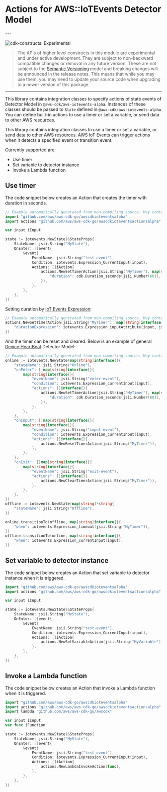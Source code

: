 # Actions for AWS::IoTEvents Detector Model

<!--BEGIN STABILITY BANNER-->---


![cdk-constructs: Experimental](https://img.shields.io/badge/cdk--constructs-experimental-important.svg?style=for-the-badge)

> The APIs of higher level constructs in this module are experimental and under active development.
> They are subject to non-backward compatible changes or removal in any future version. These are
> not subject to the [Semantic Versioning](https://semver.org/) model and breaking changes will be
> announced in the release notes. This means that while you may use them, you may need to update
> your source code when upgrading to a newer version of this package.

---
<!--END STABILITY BANNER-->

This library contains integration classes to specify actions of state events of Detector Model in `@aws-cdk/aws-iotevents-alpha`.
Instances of these classes should be passed to `State` defined in `@aws-cdk/aws-iotevents-alpha`
You can define built-in actions to use a timer or set a variable, or send data to other AWS resources.

This library contains integration classes to use a timer or set a variable, or send data to other AWS resources.
AWS IoT Events can trigger actions when it detects a specified event or transition event.

Currently supported are:

* Use timer
* Set variable to detector instance
* Invoke a Lambda function

## Use timer

The code snippet below creates an Action that creates the timer with duration in seconds.

```go
// Example automatically generated from non-compiling source. May contain errors.
import "github.com/aws/aws-cdk-go/awscdkioteventsalpha"
import actions "github.com/aws/aws-cdk-go/awscdkioteventsactionsalpha"

var input iInput

state := iotevents.NewState(&StateProps{
	StateName: jsii.String("MyState"),
	OnEnter: []event{
		&event{
			EventName: jsii.String("test-event"),
			Condition: iotevents.Expression_CurrentInput(input),
			Actions: []iAction{
				actions.NewSetTimerAction(jsii.String("MyTimer"), map[string]interface{}{
					"duration": cdk.Duration_seconds(jsii.Number(60)),
				}),
			},
		},
	},
})
```

Setting duration by [IoT Events Expression](https://docs.aws.amazon.com/iotevents/latest/developerguide/iotevents-expressions.html):

```go
// Example automatically generated from non-compiling source. May contain errors.
actions.NewSetTimerAction(jsii.String("MyTimer"), map[string]interface{}{
	"durationExpression": iotevents.Expression_inputAttribute(input, jsii.String("payload.durationSeconds")),
})
```

And the timer can be reset and cleared. Below is an example of general
[Device HeartBeat](https://docs.aws.amazon.com/iotevents/latest/developerguide/iotevents-examples-dhb.html)
Detector Model:

```go
// Example automatically generated from non-compiling source. May contain errors.
online := iotevents.NewState(map[string]interface{}{
	"stateName": jsii.String("Online"),
	"onEnter": []map[string]interface{}{
		map[string]interface{}{
			"eventName": jsii.String("enter-event"),
			"condition": iotevents.Expression_currentInput(input),
			"actions": []interface{}{
				actions.NewSetTimerAction(jsii.String("MyTimer"), map[string]interface{}{
					"duration": cdk.Duration_seconds(jsii.Number(60)),
				}),
			},
		},
	},
	"onInput": []map[string]interface{}{
		map[string]interface{}{
			"eventName": jsii.String("input-event"),
			"condition": iotevents.Expression_currentInput(input),
			"actions": []interface{}{
				actions.NewResetTimerAction(jsii.String("MyTimer")),
			},
		},
	},
	"onExit": []map[string]interface{}{
		map[string]interface{}{
			"eventName": jsii.String("exit-event"),
			"actions": []interface{}{
				actions.NewClearTimerAction(jsii.String("MyTimer")),
			},
		},
	},
})
offline := iotevents.NewState(map[string]*string{
	"stateName": jsii.String("Offline"),
})

online.transitionTo(offline, map[string]interface{}{
	"when": iotevents.Expression_timeout(jsii.String("MyTimer")),
})
offline.transitionTo(online, map[string]interface{}{
	"when": iotevents.Expression_currentInput(input),
})
```

## Set variable to detector instance

The code snippet below creates an Action that set variable to detector instance
when it is triggered.

```go
import "github.com/aws/aws-cdk-go/awscdkioteventsalpha"
import actions "github.com/aws/aws-cdk-go/awscdkioteventsactionsalpha"

var input iInput

state := iotevents.NewState(&StateProps{
	StateName: jsii.String("MyState"),
	OnEnter: []event{
		&event{
			EventName: jsii.String("test-event"),
			Condition: iotevents.Expression_CurrentInput(input),
			Actions: []iAction{
				actions.NewSetVariableAction(jsii.String("MyVariable"), iotevents.Expression_InputAttribute(input, jsii.String("payload.temperature"))),
			},
		},
	},
})
```

## Invoke a Lambda function

The code snippet below creates an Action that invoke a Lambda function
when it is triggered.

```go
import "github.com/aws/aws-cdk-go/awscdkioteventsalpha"
import actions "github.com/aws/aws-cdk-go/awscdkioteventsactionsalpha"
import lambda "github.com/aws/aws-cdk-go/awscdk"

var input iInput
var func iFunction

state := iotevents.NewState(&StateProps{
	StateName: jsii.String("MyState"),
	OnEnter: []event{
		&event{
			EventName: jsii.String("test-event"),
			Condition: iotevents.Expression_CurrentInput(input),
			Actions: []iAction{
				actions.NewLambdaInvokeAction(func),
			},
		},
	},
})
```
